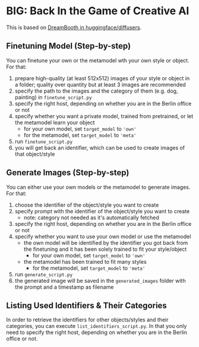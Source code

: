 # BIG: Back In the Game of Creative AI

This is based on [DreamBooth in huggingface/diffusers](https://github.com/huggingface/diffusers/tree/main/examples/dreambooth).

## Finetuning Model (Step-by-step)

You can finetune your own  or the metamodel wth your own style or object. For that:

1. prepare high-quality (at least 512x512) images of your style or object in a folder; quality over quantity but at least 3 images are recommended
2. specify the path to the images and the category of them (e.g. dog, painting) in `finetune_script.py`
3. specify the right host, depending on whether you are in the Berlin office or not
4. specify whether you want a private model, trained from pretrained, or let the metamodel learn your object
   - for your own model, set `target_model` to `'own'`
   - for the metamodel, set `target_model` to `'meta'`
5. run `finetune_script.py`
6. you will get back an identifier, which can be used to create images of that object/style

## Generate Images (Step-by-step)

You can either use your own models or the metamodel to generate images. For that:

1. choose the identifier of the object/style you want to create
2. specify prompt with the identifier of the object/style you want to create 
   - note: category not needed as it's automatically fetched
3. specify the right host, depending on whether you are in the Berlin office or not
4. specify whether you want to use your own model or use the metamodel
   - the own model will be identified by the identifier you got back from the finetuning and it has been solely trained to fit your style/object
     - for your own model, set `target_model` to `'own'`
   - the metamodel has been trained to fit many styles
     - for the metamodel, set `target_model` to `'meta'`
5. run `generate_script.py`
6. the generated image will be saved in the `generated_images` folder with the prompt and a timestamp as filename

## Listing Used Identifiers & Their Categories

In order to retrieve the identifiers for other objects/styles and their categories, you can execute `list_identifiers_script.py`.
In that you only need to specify the right host, depending on whether you are in the Berlin office or not.